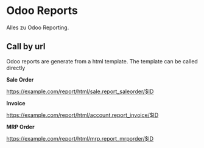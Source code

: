 # Odoo Reports

Alles zu Odoo Reporting.

## Call by url

Odoo reports are generate from a html template. The template can be called directly

**Sale Order**

<https://example.com/report/html/sale.report_saleorder/$ID>

**Invoice**

<https://example.com/report/html/account.report_invoice/$ID>

**MRP Order**

<https://example.com/report/html/mrp.report_mrporder/$ID>
